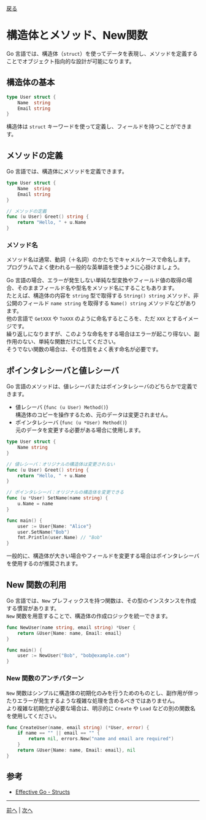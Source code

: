 [戻る](../README.md)

# 構造体とメソッド、New関数

Go 言語では、構造体（`struct`）を使ってデータを表現し、メソッドを定義することでオブジェクト指向的な設計が可能になります。

## 構造体の基本

```go
type User struct {
    Name  string
    Email string
}
```

構造体は `struct` キーワードを使って定義し、フィールドを持つことができます。

## メソッドの定義

Go 言語では、構造体にメソッドを定義できます。

```go
type User struct {
    Name  string
    Email string
}

// メソッドの定義
func (u User) Greet() string {
    return "Hello, " + u.Name
}
```

### メソッド名

メソッド名は通常、動詞（＋名詞）のかたちでキャメルケースで命名します。  
プログラムでよく使われる一般的な英単語を使うように心掛けましょう。

Go 言語の場合、エラーが発生しない単純な型変換やフィールド値の取得の場合、そのままフィールド名や型名をメソッド名にすることもあります。  
たとえば、構造体の内容を `string` 型で取得する `String() string` メソッド、非公開のフィールド `name string` を取得する `Name() string` メソッドなどがあります。  
他の言語で `GetXXX` や `ToXXX` のように命名するところを、ただ `XXX` とするイメージです。  
繰り返しになりますが、このような命名をする場合はエラーが起こり得ない、副作用のない、単純な関数だけにしてください。  
そうでない関数の場合は、その性質をよく表す命名が必要です。

## ポインタレシーバと値レシーバ

Go 言語のメソッドは、値レシーバまたはポインタレシーバのどちらかで定義できます。

- 値レシーバ (`func (u User) Method()`)  
  構造体のコピーを操作するため、元のデータは変更されません。
- ポインタレシーバ (`func (u *User) Method()`)  
  元のデータを変更する必要がある場合に使用します。

```go
type User struct {
    Name string
}

// 値レシーバ：オリジナルの構造体は変更されない
func (u User) Greet() string {
    return "Hello, " + u.Name
}

// ポインタレシーバ：オリジナルの構造体を変更できる
func (u *User) SetName(name string) {
    u.Name = name
}

func main() {
    user := User{Name: "Alice"}
    user.SetName("Bob")
    fmt.Println(user.Name) // "Bob"
}
```

一般的に、構造体が大きい場合やフィールドを変更する場合はポインタレシーバを使用するのが推奨されます。

## New 関数の利用

Go 言語では、`New` プレフィックスを持つ関数は、その型のインスタンスを作成する慣習があります。  
`New` 関数を用意することで、構造体の作成ロジックを統一できます。

```go
func NewUser(name string, email string) *User {
    return &User{Name: name, Email: email}
}

func main() {
    user := NewUser("Bob", "bob@example.com")
}
```

### New 関数のアンチパターン

`New` 関数はシンプルに構造体の初期化のみを行うためのものとし、副作用が伴ったりエラーが発生するような複雑な処理を含めるべきではありません。  
より複雑な初期化が必要な場合は、明示的に `Create` や `Load` などの別の関数名を使用してください。

```go
func CreateUser(name, email string) (*User, error) {
    if name == "" || email == "" {
        return nil, errors.New("name and email are required")
    }
    return &User{Name: name, Email: email}, nil
}
```

## 参考

- [Effective Go - Structs](https://go.dev/doc/effective_go#structs)

----
[前へ](../01_パッケージと可視性/README.md) | [次へ](../03_インターフェースによる抽象化/README.md)
